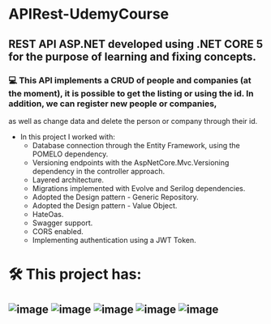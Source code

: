 # APIRest-UdemyCourse 
## REST API ASP.NET developed using .NET CORE 5 for the purpose of learning and fixing concepts.

### 💻 This API implements a CRUD of people and companies (at the moment), it is possible to get the listing or using the id. In addition, we can register new people or companies,
as well as change data and delete the person or company through their id.


* In this project I worked with: 
  - Database connection through the Entity Framework, using the POMELO dependency.
  - Versioning endpoints with the AspNetCore.Mvc.Versioning dependency in the controller approach.
  - Layered architecture. 
  - Migrations implemented with Evolve and Serilog dependencies.
  - Adopted the Design pattern - Generic Repository.
  - Adopted the Design pattern - Value Object.
  - HateOas. 
  - Swagger support.
  - CORS enabled.
  - Implementing authentication using a JWT Token. 
  


#  🛠️ This project has:
## ![image](https://img.shields.io/badge/.NET-512BD4?style=for-the-badge&logo=dotnet&logoColor=white) ![image](https://img.shields.io/badge/Docker-2CA5E0?style=for-the-badge&logo=docker&logoColor=white) ![image](https://img.shields.io/badge/JWT-000000?style=for-the-badge&logo=JSON%20web%20tokens&logoColor=white) ![image](https://img.shields.io/badge/Postman-FF6C37?style=for-the-badge&logo=Postman&logoColor=white) ![image](https://img.shields.io/badge/Swagger-85EA2D?style=for-the-badge&logo=Swagger&logoColor=white)
